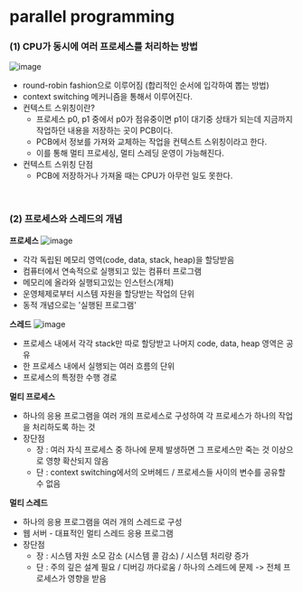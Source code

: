 # parallel programming

### (1) CPU가 동시에 여러 프로세스를 처리하는 방법
![image](https://github.com/rbdus0715/Machine-Learning/assets/85426187/61903a5d-13f5-43d0-af7f-e26725d29432)
- round-robin fashion으로 이루어짐 (합리적인 순서에 입각하여 뽑는 방법)
- context switching 메커니즘을 통해서 이루어진다.
- 컨텍스트 스위칭이란?
  - 프로세스 p0, p1 중에서 p0가 점유중이면 p1이 대기중 상태가 되는데 지금까지 작업하던 내용을 저장하는 곳이 PCB이다.
  - PCB에서 정보를 가져와 교체하는 작업을 컨텍스트 스위칭이라고 한다.
  - 이를 통해 멀티 프로세싱, 멀티 스레딩 운영이 가능해진다.
- 컨텍스트 스위칭 단점
  - PCB에 저장하거나 가져올 때는 CPU가 아무런 일도 못한다.
</br>

### (2) 프로세스와 스레드의 개념
**프로세스**
![image](https://github.com/rbdus0715/Machine-Learning/assets/85426187/d47183ff-d8f9-4aff-8401-23d933e10b12)
  - 각각 독립된 메모리 영역(code, data, stack, heap)을 할당받음
  - 컴퓨터에서 연속적으로 실행되고 있는 컴퓨터 프로그램
  - 메모리에 올라와 실행되고있는 인스턴스(개체)
  - 운영체제로부터 시스템 자원을 할당받는 작업의 단위
  - 동적 개념으로는 '실행된 프로그램'

**스레드**
![image](https://github.com/rbdus0715/Machine-Learning/assets/85426187/2275a5fd-e76f-4b16-b764-e47b840c0115)
  - 프로세스 내에서 각각 stack만 따로 할당받고 나머지 code, data, heap 영역은 공유
  - 한 프로세스 내에서 실행되는 여러 흐름의 단위
  - 프로세스의 특정한 수행 경로

**멀티 프로세스**
- 하나의 응용 프로그램을 여러 개의 프로세스로 구성하여 각 프로세스가 하나의 작업을 처리하도록 하는 것
- 장단점
  - 장 : 여러 자식 프로세스 중 하나에 문제 발생하면 그 프로세스만 죽는 것 이상으로 영향 확산되지 않음
  - 단 : context switching에서의 오버헤드 / 프로세스들 사이의 변수를 공유할 수 없음

**멀티 스레드**
- 하나의 응용 프로그램을 여러 개의 스레드로 구성
- 웹 서버 - 대표적인 멀티 스레드 응용 프로그램
- 장단점
  - 장 : 시스템 자원 소모 감소 (시스템 콜 감소) / 시스템 처리량 증가
  - 단 : 주의 깊은 설계 필요 / 디버깅 까다로움 / 하나의 스레드에 문제 -> 전체 프로세스가 영향을 받음
